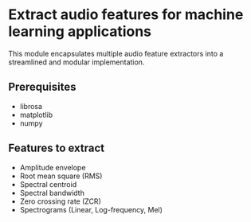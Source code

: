 # Extract audio features for machine learning applications

This module encapsulates multiple audio feature extractors into a streamlined and modular implementation.

## Prerequisites

- librosa
- matplotlib
- numpy

## Features to extract

- Amplitude envelope
- Root mean square (RMS)
- Spectral centroid
- Spectral bandwidth
- Zero crossing rate (ZCR)
- Spectrograms (Linear, Log-frequency, Mel)
